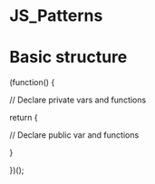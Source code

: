 # JS_Patterns

# Basic structure

<p> (function() { </p>
<p>   // Declare private vars and functions </p>
<p>   return { </p>
<p>     // Declare public var and functions </p>
<p>   } </p>
<p> })(); </p>
